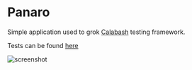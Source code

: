 # Panaro

Simple application used to grok [Calabash](http://calaba.sh/) testing framework.

Tests can be found [here](https://github.com/dcampogiani/CalabashPanaro)

![screenshot](http://i.imgur.com/XaSMFNp.png)
